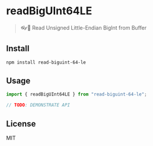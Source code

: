 # readBigUInt64LE

> 👓💯 Read Unsigned Little-Endian BigInt from Buffer

## Install

```bash
npm install read-biguint-64-le
```

## Usage

```js
import { readBigUInt64LE } from "read-biguint-64-le";

// TODO: DEMONSTRATE API
```

## License

MIT
